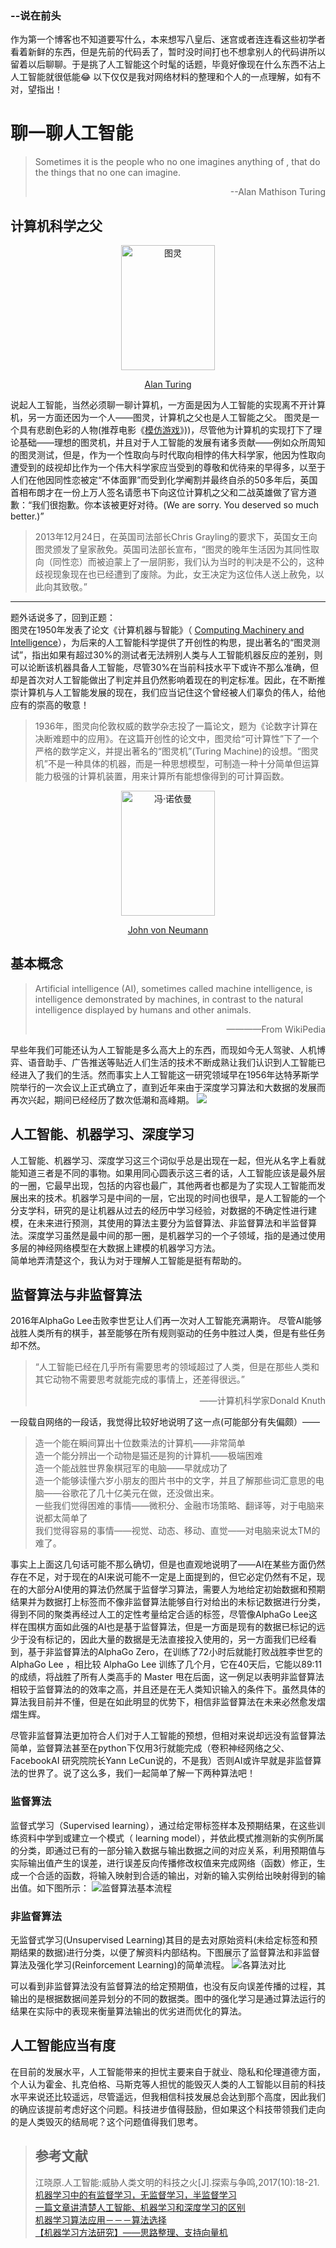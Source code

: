
### --说在前头
作为第一个博客也不知道要写什么，本来想写八皇后、迷宫或者连连看这些初学者看着新鲜的东西，但是先前的代码丢了，暂时没时间打也不想拿别人的代码讲所以留着以后聊聊。于是挑了人工智能这个时髦的话题，毕竟好像现在什么东西不沾上人工智能就很低能:joy: 以下仅仅是我对网络材料的整理和个人的一点理解，如有不对，望指出！

# 聊一聊人工智能
> Sometimes it is the people who no one imagines anything of , that do the things that no one can imagine.
> <p align="right">--Alan Mathison Turing</p>


## 计算机科学之父

<div align="center">
<img  src="images/Turing.jpg" width = "150" height = "200" title="图灵" alt="图灵" />

[Alan Turing](https://zh.wikipedia.org/wiki/%E8%89%BE%E4%BC%A6%C2%B7%E5%9B%BE%E7%81%B5)
</div>

说起人工智能，当然必须聊一聊计算机，一方面是因为人工智能的实现离不开计算机，另一方面还因为一个人——图灵，计算机之父也是人工智能之父。
图灵是一个具有悲剧色彩的人物(推荐电影《[模仿游戏](https://movie.douban.com/subject/10463953/)》))，尽管他为计算机的实现打下了理论基础——理想的图灵机，并且对于人工智能的发展有诸多贡献——例如众所周知的图灵测试，但是，作为一个性取向与时代取向相悖的伟大科学家，他因为性取向遭受到的歧视却比作为一个伟大科学家应当受到的尊敬和优待来的早得多，以至于人们在他因同性恋被定“不体面罪”而受到化学阉割并最终自杀的50多年后，英国首相布朗才在一份上万人签名请愿书下向这位计算机之父和二战英雄做了官方道歉：“我们很抱歉。你本该被更好对待。(We are sorry. You deserved so much better.)”
>2013年12月24日，在英国司法部长Chris Grayling的要求下，英国女王向图灵颁发了皇家赦免。英国司法部长宣布，“图灵的晚年生活因为其同性取向（同性恋）而被迫蒙上了一层阴影，我们认为当时的判决是不公的，这种歧视现象现在也已经遭到了废除。为此，女王决定为这位伟人送上赦免，以此向其致敬。”
***
题外话说多了，回到正题：<br />
图灵在1950年发表了论文《计算机器与智能》（ [Computing Machinery and Intelligence](https://www.csee.umbc.edu/courses/471/papers/turing.pdf)），为后来的人工智能科学提供了开创性的构思，提出著名的“图灵测试”，指出如果有超过30%的测试者无法辨别人类与人工智能机器反应的差别，则可以论断该机器具备人工智能，尽管30%在当前科技水平下或许不那么准确，但却是首次对人工智能做出了判定并且仍然影响着现在的判定标准。因此，在不断推崇计算机与人工智能发展的现在，我们应当记住这个曾经被人们辜负的伟人，给他应有的崇高的敬意！

>1936年，图灵向伦敦权威的数学杂志投了一篇论文，题为《论数字计算在决断难题中的应用》。在这篇开创性的论文中，图灵给“可计算性”下了一个严格的数学定义，并提出著名的“图灵机”(Turing Machine)的设想。“图灵机”不是一种具体的机器，而是一种思想模型，可制造一种十分简单但运算能力极强的计算机装置，用来计算所有能想像得到的可计算函数。


<div align="center">
<img float="center" src="images/JohnvonNeumann-LosAlamos.gif" width="150" height="200" title="冯·诺依曼 "alt="冯·诺依曼">

[John von Neumann](https://zh.wikipedia.org/wiki/%E7%BA%A6%E7%BF%B0%C2%B7%E5%86%AF%C2%B7%E8%AF%BA%E4%BC%8A%E6%9B%BC)


</div>

## 基本概念
>Artificial intelligence (AI), sometimes called machine intelligence, is intelligence demonstrated by machines, in contrast to the natural intelligence displayed by humans and other animals.                          <p align="right">————From WikiPedia</p>

早些年我们可能还认为人工智能是多么高大上的东西，而现如今无人驾驶、人机博弈、语音助手、广告推送等贴近人们生活的技术不断成熟让我们认识到人工智能已经进入了我们的生活。然而事实上人工智能这一研究领域早在1956年达特茅斯学院举行的一次会议上正式确立了，直到近年来由于深度学习算法和大数据的发展而再次兴起，期间已经经历了数次低潮和高峰期。
![](images/Now.jpeg)

## 人工智能、机器学习、深度学习
人工智能、机器学习、深度学习这三个词似乎总是出现在一起，但光从名字上看就能知道三者是不同的事物。如果用同心圆表示这三者的话，人工智能应该是最外层的一圈，它最早出现，包括的内容也最广，其他两者也都是为了实现人工智能而发展出来的技术。机器学习是中间的一层，它出现的时间也很早，是人工智能的一个分支学科，研究的是让机器从过去的经历中学习经验，对数据的不确定性进行建模，在未来进行预测，其使用的算法主要分为监督算法、非监督算法和半监督算法。深度学习虽然是最中间的那一圈，是机器学习的一个子领域，指的是通过使用多层的神经网络模型在大数据上建模的机器学习方法。<br/>
简单地弄清楚这个，我认为对于理解人工智能是挺有帮助的。

## 监督算法与非监督算法

2016年AlphaGo Lee击败李世乭让人们再一次对人工智能充满期许。
尽管AI能够战胜人类所有的棋手，甚至能够在所有规则驱动的任务中胜过人类，但是有些任务却不然。
>“人工智能已经在几乎所有需要思考的领域超过了人类，但是在那些人类和其它动物不需要思考就能完成的事情上，还差得很远。”<p align="right">——计算机科学家Donald Knuth</p>

一段载自网络的一段话，我觉得比较好地说明了这一点(可能部分有失偏颇）——
>造一个能在瞬间算出十位数乘法的计算机——非常简单<br/>
造一个能分辨出一个动物是猫还是狗的计算机——极端困难<br/>
造一个能战胜世界象棋冠军的电脑——早就成功了<br/>
造一个能够读懂六岁小朋友的图片书中的文字，并且了解那些词汇意思的电脑——谷歌花了几十亿美元在做，还没做出来。<br/>
一些我们觉得困难的事情——微积分、金融市场策略、翻译等，对于电脑来说都太简单了<br/>
我们觉得容易的事情——视觉、动态、移动、直觉——对电脑来说太TM的难了。

事实上上面这几句话可能不那么确切，但是也直观地说明了——AI在某些方面仍然存在不足，对于现在的AI来说可能不一定是上面提到的，但它必定仍然有不足，现在的大部分AI使用的算法仍然属于监督学习算法，需要人为地给定初始数据和预期结果并为数据打上标签而不像非监督算法能够自行对给出的未标记数据进行分类，得到不同的聚类再经过人工的定性考量给定合适的标签，尽管像AlphaGo Lee这样在围棋方面如此强的AI也是基于监督算法，但是一方面是现有的数据已标记的远少于没有标记的，因此大量的数据是无法直接投入使用的，另一方面我们已经看到，基于非监督算法的AlphaGo Zero，在训练了72小时后就能打败战胜李世乭的 AlphaGo Lee ，相比较 AlphaGo Lee 训练了几个月，它在40天后，它能以89:11的成绩，将战胜了所有人类高手的 Master 甩在后面，这一例足以表明非监督算法相较于监督算法的的效率之高，并且还是在无人类知识输入的条件下。虽然具体的算法我目前并不懂，但是在如此明显的优势下，相信非监督算法在未来必然愈发熠熠生辉。

尽管非监督算法更加符合人们对于人工智能的预想，但相对来说却远没有监督算法简单，监督算法甚至在python下仅用3行就能完成（卷积神经网络之父、FacebookAI 研究院院长Yann LeCun说的，不是我）否则AI或许早就是非监督算法的世界了。说了这么多，我们一起简单了解一下两种算法吧！

### 监督算法
监督式学习（Supervised learning），通过给定带标签样本及预期结果，在这些训练资料中学到或建立一个模式（ learning model），并依此模式推测新的实例所属的分类，即通过已有的一部分输入数据与输出数据之间的对应关系，利用预期值与实际输出值产生的误差，进行误差反向传播修改权值来完成网络（函数）修正，生成一个合适的函数，将输入映射到合适的输出，对新的输入实例给出映射得到的输出值。如下图所示：
![监督算法基本流程](images/JDSF.png)


### 非监督算法
无监督式学习(Unsupervised Learning)其目的是去对原始资料(未给定标签和预期结果的数据)进行分类，以便了解资料内部结构。下图展示了监督算法和非监督算法及强化学习(Reinforcement Learning)的简单流程。
![各算法对比](images/algorithm.jpg)

可以看到非监督算法没有监督算法的给定预期值，也没有反向误差传播的过程，其输出的是根据数据间差异划分的不同的数据类。图中的强化学习是通过算法运行的结果在实际中的表现来衡量算法输出的优劣进而优化的算法。


## 人工智能应当有度

在目前的发展水平，人工智能带来的担忧主要来自于就业、隐私和伦理道德方面，个人认为霍金、扎克伯格、马斯克等人担忧的能毁灭人类的人工智能以目前的科技水平来说还比较遥远，尽管遥远，但我相信科技发展总会达到那个高度，因此我们的确应该提前考虑好这个问题。科技进步值得鼓励，但如果这个科技带领我们走向的是人类毁灭的结局呢？这个问题值得我们思考。


>## 参考文献
>江晓原.人工智能:威胁人类文明的科技之火[J].探索与争鸣,2017(10):18-21.<br/>[机器学习中的有监督学习，无监督学习，半监督学习](https://blog.csdn.net/u011067360/article/details/24735415)<br/>[一篇文章讲清楚人工智能、机器学习和深度学习的区别](https://36kr.com/p/5052482.html)<br/>[机器学习算法应用－－－算法选择](https://zhuanlan.zhihu.com/p/28760693)<br/>[【机器学习方法研究】——思路整理、支持向量机](https://blog.csdn.net/u011089523/article/details/78166494)
